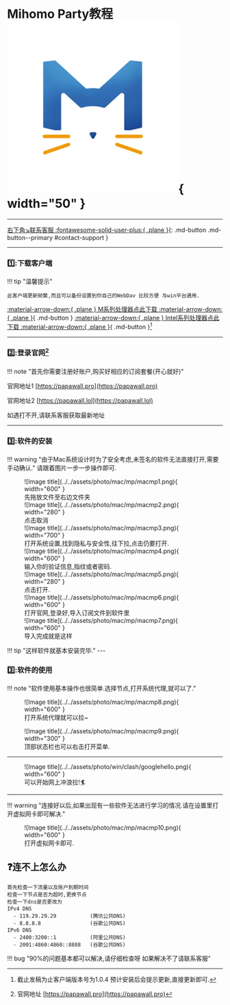 # Mihomo Party教程 ![Image title](../../assets/photo/win/mp/mplogo.png){ width="50" }
---

[右下角↘️联系客服 :fontawesome-solid-user-plus:{ .plane }](javascript:void(0);){: .md-button .md-button--primary #contact-support }

---

### 1️⃣:下载客户端
!!! tip "温馨提示"
    
    此客户端更新频繁,而且可以备份设置到你自己的WebDav 比较方便 与win平台通用.
    
[:material-arrow-down:{ .plane } M系列处理器点此下载 :material-arrow-down:{ .plane }](https://down.papawall.cc/mp_macos-1.5.2-arm64.pkg){ .md-button }
[:material-arrow-down:{ .plane } Intel系列处理器点此下载 :material-arrow-down:{ .plane }](https://down.papawall.cc/mp_macos-1.5.2-x64.pkg){ .md-button }[^1] 

---

### 2️⃣:登录官网[^2] 

!!! note "首先你需要注册好账户,购买好相应的订阅套餐(开心就好)"

官网地址1 [https://papawall.pro](https://papawall.pro)

官网地址2 [https://papawall.lol](https://papawall.lol)

如遇打不开,请联系客服获取最新地址
    
---

### 3️⃣:软件的安装
!!! warning "由于Mac系统设计时为了安全考虑,未签名的软件无法直接打开,需要手动确认."
    请跟着图片一步一步操作即可.
<figure markdown="span">
![Image title](../../assets/photo/mac/mp/macmp1.png){ width="600" }
  <figcaption>先拖放文件至右边文件夹</figcaption>
![Image title](../../assets/photo/mac/mp/macmp2.png){ width="280" }
  <figcaption>点击取消</figcaption>
![Image title](../../assets/photo/mac/mp/macmp3.png){ width="700" }
  <figcaption>打开系统设置,找到隐私与安全性,往下拉,点击仍要打开.</figcaption>
![Image title](../../assets/photo/mac/mp/macmp4.png){ width="600" }
  <figcaption>输入你的验证信息,指纹或者密码.</figcaption>
![Image title](../../assets/photo/mac/mp/macmp5.png){ width="280" }
  <figcaption>点击打开.</figcaption>
![Image title](../../assets/photo/mac/mp/macmp6.png){ width="600" }
  <figcaption>打开官网,登录好,导入订阅文件到软件里</figcaption>
![Image title](../../assets/photo/mac/mp/macmp7.png){ width="600" }
  <figcaption>导入完成就是这样</figcaption>
</figure>
!!! tip "这样软件就基本安装完毕."
---

### 3️⃣:软件的使用
!!! note "软件使用基本操作也很简单.选择节点,打开系统代理,就可以了."
<figure markdown="span">
![Image title](../../assets/photo/mac/mp/macmp8.png){ width="600" }
  <figcaption>打开系统代理就可以拉~</figcaption>
</figure>
<figure markdown="span">
![Image title](../../assets/photo/mac/mp/macmp9.png){ width="300" }
  <figcaption>顶部状态栏也可以右击打开菜单.</figcaption>
</figure>

---

<figure markdown="span">
![Image title](../../assets/photo/win/clash/googlehello.png){ width="600" }
  <figcaption>可以开始网上冲浪拉!🏄‍</figcaption>
</figure>

---

!!! warning "连接好以后,如果出现有一些软件无法进行学习的情况.请在设置里打开虚拟网卡即可解决."
<figure markdown="span">
![Image title](../../assets/photo/mac/mp/macmp10.png){ width="600" }
  <figcaption>打开虚拟网卡即可.</figcaption>
</figure>

## ❓连不上怎么办
    首先检查一下流量以及账户到期时间
    检查一下节点是否为超时,更换节点
    检查一下dns是否更改为
    IPv4 DNS
      - 119.29.29.29           (腾讯公共DNS)
      - 8.8.8.8                (谷歌公共DNS)
    IPv6 DNS
      - 2400:3200::1           (阿里公共DNS)
      - 2001:4860:4860::8888   (谷歌公共DNS)
!!! bug "90%的问题基本都可以解决,请仔细检查呀 如果解决不了请联系客服"


[^1]: 截止发稿为止客户端版本号为1.0.4 预计安装后会提示更新,直接更新即可.
[^2]: 官网地址 [https://papawall.pro](https://papawall.pro)
